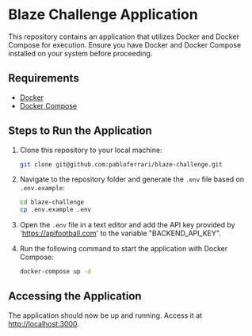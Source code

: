 # Blaze Challenge Application

This repository contains an application that utilizes Docker and Docker Compose for execution. Ensure you have Docker and Docker Compose installed on your system before proceeding.

## Requirements

- [Docker](https://docs.docker.com/get-docker/)
- [Docker Compose](https://docs.docker.com/compose/install/)

## Steps to Run the Application

1. Clone this repository to your local machine:

    ```bash
    git clone git@github.com:pabloferrari/blaze-challenge.git
    ```

2. Navigate to the repository folder and generate the `.env` file based on `.env.example`:

    ```bash
    cd blaze-challenge
    cp .env.example .env
    ```

3. Open the `.env` file in a text editor and add the API key provided by 'https://apifootball.com' to the variable "BACKEND_API_KEY".

4. Run the following command to start the application with Docker Compose:

    ```bash
    docker-compose up -d
    ```

## Accessing the Application

The application should now be up and running. Access it at [http://localhost:3000](http://localhost:3000).
